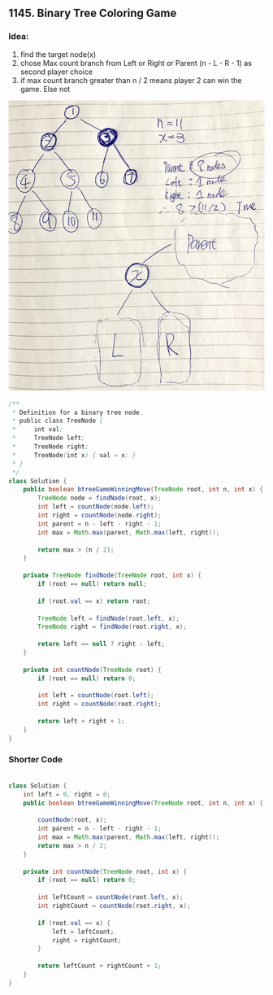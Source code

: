 ## 1145. Binary Tree Coloring Game


### Idea: ###
1) find the target node(x) 
2) chose Max count branch from Left or Right or Parent (n - L - R - 1) as second player choice
3) if max count branch greater than n / 2 means player 2 can win the game. Else not

![](https://github.com/junj0619/CodeLab/blob/master/src/CS1802/Images/1145.%20Binary%20Tree%20Coloring%20Game.JPG)

```java
/**
 * Definition for a binary tree node.
 * public class TreeNode {
 *     int val;
 *     TreeNode left;
 *     TreeNode right;
 *     TreeNode(int x) { val = x; }
 * }
 */
class Solution {
    public boolean btreeGameWinningMove(TreeNode root, int n, int x) {
        TreeNode node = findNode(root, x);
        int left = countNode(node.left);
        int right = countNode(node.right);
        int parent = n - left - right - 1;
        int max = Math.max(parent, Math.max(left, right));
        
        return max > (n / 2); 
    }
    
    private TreeNode findNode(TreeNode root, int x) {
        if (root == null) return null;
        
        if (root.val == x) return root;
        
        TreeNode left = findNode(root.left, x);
        TreeNode right = findNode(root.right, x);
        
        return left == null ? right : left;
    }
    
    private int countNode(TreeNode root) {
        if (root == null) return 0;
        
        int left = countNode(root.left);
        int right = countNode(root.right);
        
        return left + right + 1;                        
    }
}

```

### Shorter Code

```java

class Solution {
    int left = 0, right = 0;
    public boolean btreeGameWinningMove(TreeNode root, int n, int x) {
        
        countNode(root, x);        
        int parent = n - left - right - 1;
        int max = Math.max(parent, Math.max(left, right));        
        return max > n / 2; 
    }
            
    private int countNode(TreeNode root, int x) {
        if (root == null) return 0;
                
        int leftCount = countNode(root.left, x);
        int rightCount = countNode(root.right, x);
        
        if (root.val == x) {
            left = leftCount;
            right = rightCount;
        }
        
        return leftCount + rightCount + 1;                        
    }
}
```
